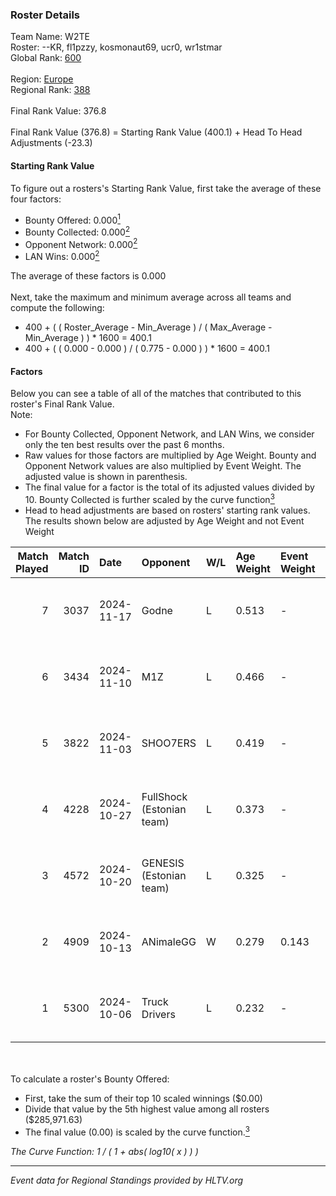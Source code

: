 ### Roster Details<br />
Team Name: W2TE<br />
Roster: --KR, fl1pzzy, kosmonaut69, ucr0, wr1stmar<br />
Global Rank: [600](../../standings_global_2025_02_28.md)<br />
<br />
Region: [Europe]( ../../standings_europe_2025_02_28.md)<br />
Regional Rank: [388]( ../../standings_europe_2025_02_28.md)<br />
<br />
Final Rank Value:  376.8<br />
<br />
Final Rank Value (376.8) = Starting Rank Value (400.1) + Head To Head Adjustments (-23.3)<br />

#### Starting Rank Value<br />
To figure out a rosters's Starting Rank Value, first take the average of these four factors:<br />
- Bounty Offered: 0.000[<sup>1</sup>](#table2)
- Bounty Collected: 0.000[<sup>2</sup>](#table1)
- Opponent Network: 0.000[<sup>2</sup>](#table1)
- LAN Wins: 0.000[<sup>2</sup>](#table1)

The average of these factors is 0.000<br />
<br />
Next, take the maximum and minimum average across all teams and compute the following:<br />
- 400 + ( ( Roster_Average - Min_Average ) / ( Max_Average - Min_Average ) ) * 1600 = 400.1
- 400 + ( ( 0.000 - 0.000 ) / ( 0.775 - 0.000 ) ) * 1600 = 400.1


#### Factors<br />
Below you can see a table of all of the matches that contributed to this roster's Final Rank Value.<br />
Note:<br />

- For Bounty Collected, Opponent Network, and LAN Wins, we consider only the ten best results over the past 6 months.
- Raw values for those factors are multiplied by Age Weight. Bounty and Opponent Network values are also multiplied by Event Weight. The adjusted value is shown in parenthesis.
- The final value for a factor is the total of its adjusted values divided by 10. Bounty Collected is further scaled by the curve function[<sup>3</sup>](#curveFunction)
- Head to head adjustments are based on rosters' starting rank values. The results shown below are adjusted by Age Weight and not Event Weight
<span id="table1"></span><br />


| Match Played | Match ID | Date       | Opponent                  | W/L | Age Weight | Event Weight | Bounty Collected | Opponent Network | LAN Wins  | H2H Adj. | Roster                                     |
| -: | -: | :- | :- | :- | :- | :- | :- | :- | :- | -: | :- |
|            7 |     3037 | 2024-11-17 | Godne                     | L   | 0.513      | -            | -                | -                | -         |    -7.85 | --KR, fl1pzzy, kosmonaut69, ucr0, wr1stmar |
|            6 |     3434 | 2024-11-10 | M1Z                       | L   | 0.466      | -            | -                | -                | -         |    -6.88 | --KR, fl1pzzy, kosmonaut69, ucr0, wr1stmar |
|            5 |     3822 | 2024-11-03 | SHOO7ERS                  | L   | 0.419      | -            | -                | -                | -         |    -2.64 | --KR, fl1pzzy, kosmonaut69, ucr0, wr1stmar |
|            4 |     4228 | 2024-10-27 | FullShock (Estonian team) | L   | 0.373      | -            | -                | -                | -         |    -5.97 | --KR, fl1pzzy, kosmonaut69, ucr0, wr1stmar |
|            3 |     4572 | 2024-10-20 | GENESIS (Estonian team)   | L   | 0.325      | -            | -                | -                | -         |    -3.88 | --KR, fl1pzzy, kosmonaut69, ucr0, wr1stmar |
|            2 |     4909 | 2024-10-13 | ANimaleGG                 | W   | 0.279      | 0.143        | 0.000 (0.000)    | 0.060 (0.002)    | 0 (0.000) |     5.50 | --KR, fl1pzzy, kosmonaut69, ucr0, wr1stmar |
|            1 |     5300 | 2024-10-06 | Truck Drivers             | L   | 0.232      | -            | -                | -                | -         |    -1.57 | --KR, fl1pzzy, kosmonaut69, ucr0, wr1stmar |

<br />
<span id="table2"></span><br />
To calculate a roster's Bounty Offered:<br />

- First, take the sum of their top 10 scaled winnings ($0.00)
- Divide that value by the 5th highest value among all rosters ($285,971.63)
- The final value (0.00) is scaled by the curve function.[<sup>3</sup>](#curveFunction)

<span id="curveFunction"></span>_The Curve Function: 1 / ( 1 + abs( log10( x ) ) )_<br />

---
_Event data for Regional Standings provided by HLTV.org_<br />
